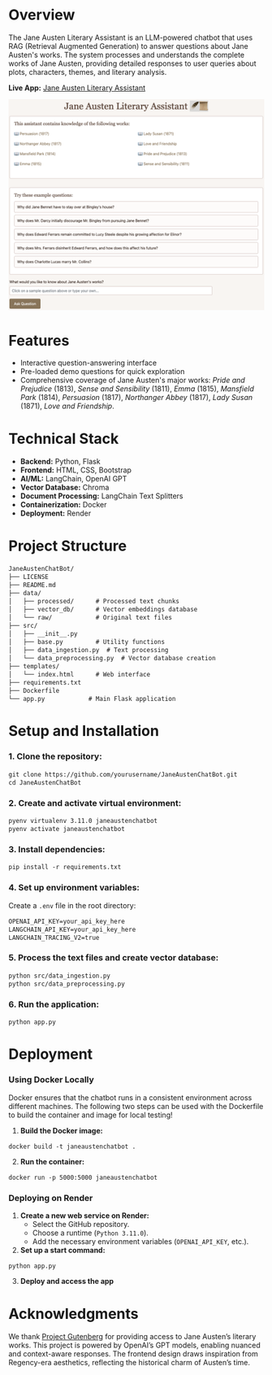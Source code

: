 # Overview
The Jane Austen Literary Assistant is an LLM-powered chatbot that uses RAG (Retrieval Augmented Generation) to answer questions about Jane Austen's works. The system processes and understands the complete works of Jane Austen, providing detailed responses to user queries about plots, characters, themes, and literary analysis.

**Live App:** [Jane Austen Literary Assistant](https://jane-austen-literary-assistant.onrender.com/)

![alt text](image.png)

# Features
- Interactive question-answering interface
- Pre-loaded demo questions for quick exploration
- Comprehensive coverage of Jane Austen's major works: *Pride and Prejudice* (1813), *Sense and Sensibility* (1811), *Emma* (1815), *Mansfield Park* (1814), *Persuasion* (1817), *Northanger Abbey* (1817), *Lady Susan* (1871), *Love and Friendship*.

# Technical Stack
- **Backend:** Python, Flask
- **Frontend:** HTML, CSS, Bootstrap
- **AI/ML:** LangChain, OpenAI GPT
- **Vector Database:** Chroma
- **Document Processing:** LangChain Text Splitters
- **Containerization:** Docker
- **Deployment:** Render

# Project Structure
```
JaneAustenChatBot/
├── LICENSE
├── README.md
├── data/
│   ├── processed/      # Processed text chunks
│   ├── vector_db/      # Vector embeddings database
│   └── raw/            # Original text files
├── src/
│   ├── __init__.py
│   ├── base.py         # Utility functions
│   ├── data_ingestion.py  # Text processing
│   └── data_preprocessing.py  # Vector database creation
├── templates/
│   └── index.html      # Web interface
├── requirements.txt
├── Dockerfile       
└── app.py            # Main Flask application
```

# Setup and Installation

### 1. Clone the repository:
```
git clone https://github.com/yourusername/JaneAustenChatBot.git
cd JaneAustenChatBot
```

### 2. Create and activate virtual environment:
```
pyenv virtualenv 3.11.0 janeaustenchatbot
pyenv activate janeaustenchatbot
```

### 3. Install dependencies:
```
pip install -r requirements.txt
```

### 4. Set up environment variables:
Create a `.env` file in the root directory:
```
OPENAI_API_KEY=your_api_key_here
LANGCHAIN_API_KEY=your_api_key_here
LANGCHAIN_TRACING_V2=true
```

### 5. Process the text files and create vector database:
```
python src/data_ingestion.py
python src/data_preprocessing.py
```

### 6. Run the application:
```
python app.py
```

# Deployment

### **Using Docker Locally**
Docker ensures that the chatbot runs in a consistent environment across different machines. The following two steps can be used with the Dockerfile to build the container and image for local testing!

1. **Build the Docker image:**
```
docker build -t janeaustenchatbot .
```
2. **Run the container:**
```
docker run -p 5000:5000 janeaustenchatbot
```

### **Deploying on Render**
1. **Create a new web service on Render:**
   - Select the GitHub repository.
   - Choose a runtime (`Python 3.11.0`).
   - Add the necessary environment variables (`OPENAI_API_KEY`, etc.).
2. **Set up a start command:**
```
python app.py
```
3. **Deploy and access the app**

# Acknowledgments
We thank [Project Gutenberg](https://www.gutenberg.org/) for providing access to Jane Austen’s literary works. This project is powered by OpenAI’s GPT models, enabling nuanced and context-aware responses. The frontend design draws inspiration from Regency-era aesthetics, reflecting the historical charm of Austen’s time.
